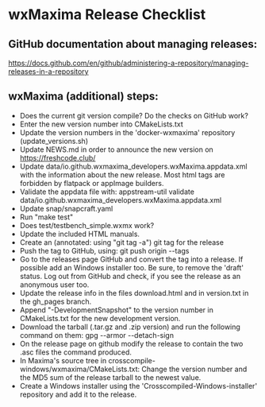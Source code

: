 wxMaxima Release Checklist
==========================

GitHub documentation about managing releases:
---------------------------------------------

https://docs.github.com/en/github/administering-a-repository/managing-releases-in-a-repository

wxMaxima (additional) steps:
----------------------------

- Does the current git version compile? Do the checks on GitHub work?
- Enter the new version number into CMakeLists.txt
- Update the version numbers in the 'docker-wxmaxima' repository (update_versions.sh)
- Update NEWS.md in order to announce the new version on https://freshcode.club/
- Update data/io.github.wxmaxima_developers.wxMaxima.appdata.xml with the information
  about the new release. Most html tags are forbidden by flatpack or appImage 
  builders.
- Validate the appdata file with:
  appstream-util validate data/io.github.wxmaxima_developers.wxMaxima.appdata.xml
- Update snap/snapcraft.yaml
- Run "make test"
- Does test/testbench_simple.wxmx work?
- Update the included HTML manuals.
- Create an (annotated: using "git tag -a") git tag for the release
- Push the tag to GitHub, using: git push origin --tags
- Go to the releases page GitHub and convert the tag into a release.
  If possible add an Windows installer too.
  Be sure, to remove the 'draft' status. Log out from GitHub and check,
  if you see the release as an anonymous user too.
- Update the release info in the files download.html and in version.txt
  in the gh_pages branch.
- Append "-DevelopmentSnapshot" to the version number in CMakeLists.txt for the new development version.
- Download the tarball (.tar.gz and .zip version) and run the following command on them:
  gpg --armor --detach-sign <filename>
- On the release page on github modify the release to contain the two .asc files
  the command produced.
- In Maxima's source tree in crosscompile-windows/wxmaxima/CMakeLists.txt: Change the
  version number and the MD5 sum of the release tarball to the newest value.
- Create a Windows installer using the 'Crosscompiled-Windows-installer' repository
  and add it to the release.
